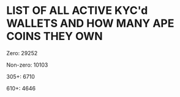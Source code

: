 # LIST OF ALL ACTIVE KYC'd WALLETS AND HOW MANY APE COINS THEY OWN

Zero: 29252

Non-zero: 10103

305+: 6710

610+: 4646